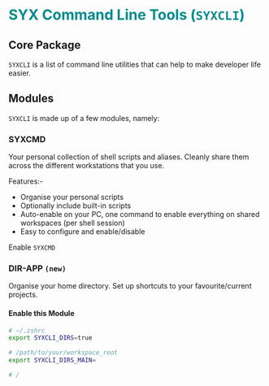 <h1 style="color: darkcyan">SYX Command Line Tools (<code>SYXCLI</code>)</h1>

## Core Package

`SYXCLI` is a list of command line utilities that can help to make developer life easier.

## Modules

`SYXCLI` is made up of a few modules, namely:

### SYXCMD

Your personal collection of shell scripts and aliases. Cleanly share them across the different workstations that you use.

Features:-

- Organise your personal scripts
- Optionally include built-in scripts
- Auto-enable on your PC, one command to enable everything on shared workspaces (per shell session)
- Easy to configure and enable/disable

Enable `SYXCMD`

### DIR-APP `(new)`

Organise your home directory. Set up shortcuts to your favourite/current projects.

#### Enable this Module

```bash
# ~/.zshrc
export SYXCLI_DIRS=true

# /path/to/your/workspace_root
export SYXCLI_DIRS_MAIN=

# /
```
